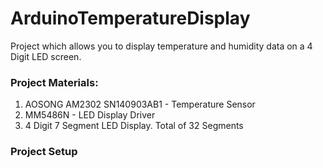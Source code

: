 # ArduinoTemperatureDisplay

Project which allows you to display temperature and humidity data on a 4 Digit LED screen.

### Project Materials:

1. AOSONG AM2302 SN140903AB1 - Temperature Sensor
2. MM5486N - LED Display Driver
3. 4 Digit 7 Segment LED Display. Total of 32 Segments 

### Project Setup




